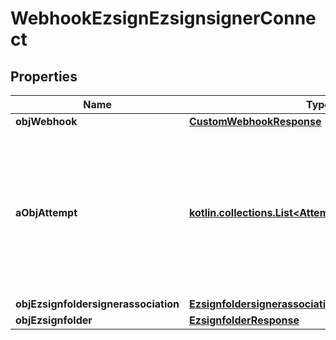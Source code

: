 
# WebhookEzsignEzsignsignerConnect

## Properties
| Name | Type | Description | Notes |
| ------------ | ------------- | ------------- | ------------- |
| **objWebhook** | [**CustomWebhookResponse**](CustomWebhookResponse.md) |  |  |
| **aObjAttempt** | [**kotlin.collections.List&lt;AttemptResponseCompound&gt;**](AttemptResponseCompound.md) | An array containing details of previous attempts that were made to deliver the message. The array is empty if it&#39;s the first attempt. |  |
| **objEzsignfoldersignerassociation** | [**EzsignfoldersignerassociationResponseCompound**](EzsignfoldersignerassociationResponseCompound.md) |  |  |
| **objEzsignfolder** | [**EzsignfolderResponse**](EzsignfolderResponse.md) |  |  [optional] |



